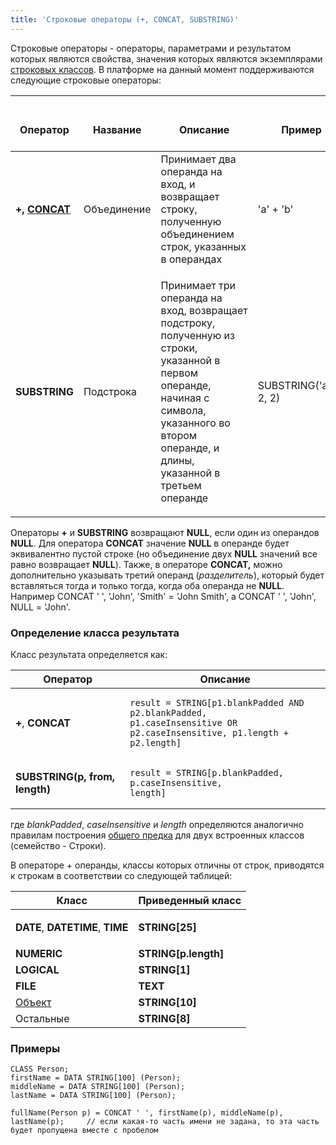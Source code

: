 ```yaml
---
title: 'Строковые операторы (+, CONCAT, SUBSTRING)'
---
```


Строковые операторы - операторы, параметрами и результатом которых являются свойства, значения которых являются экземплярами [строковых классов](Built-in_classes.md). В платформе на данный момент поддерживаются следующие строковые операторы:

|<div><br/><div><br/>Оператор<br/></div><br/></div>|<div><br/><div><br/>Название<br/></div><br/></div>|<div><br/><div><br/>Описание<br/></div><br/></div>|<div><br/><div><br/>Пример<br/></div><br/></div>|<div><br/><div><br/>Результат<br/></div><br/></div>|
|---|---|---|---|---|
|<strong>+, <strong>[CONCAT](CONCAT_operator.md)</strong></strong>|Объединение|Принимает два операнда на вход, и возвращает строку, полученную объединением строк, указанных в операндах|'a' + 'b'|'ab'|
|<strong>SUBSTRING</strong>|Подстрока|<p>Принимает три операнда на вход, возвращает подстроку, полученную из строки, указанной в первом операнде, начиная с символа, указанного во втором операнде, и длины, указанной в третьем операнде</p>|SUBSTRING('abc', 2, 2)|'bc'|

Операторы **+** и **SUBSTRING** возвращают **NULL**, если один из операндов **NULL**. Для оператора **CONCAT** значение **NULL** в операнде будет эквивалентно пустой строке (но объединение двух **NULL** значений все равно возвращает **NULL**). Также, в операторе **CONCAT,** можно дополнительно указывать третий операнд (*разделитель*), который будет вставляться тогда и только тогда, когда оба операнда не **NULL**. Например CONCAT ' ', 'John', 'Smith' = 'John Smith', а CONCAT ' ', 'John', NULL = 'John'.

### Определение класса результата

Класс результата определяется как:

|Оператор|Описание|
|---|---|
|<strong>+</strong>, <strong>CONCAT</strong>|<pre><code>result = STRING[p1.blankPadded AND p2.blankPadded, p1.caseInsensitive OR p2.caseInsensitive, p1.length + p2.length]</code></pre>|
|<strong>SUBSTRING(p, from, length)</strong>|<pre><code>result = STRING[p.blankPadded, p.caseInsensitive, length]</code></pre>|

где *blankPadded*, *caseInsensitive* и *length* определяются аналогично правилам построения [общего предка](Built-in_classes.md#commonparentclass) для двух встроенных классов (семейство - Строки).

В операторе + операнды, классы которых отличны от строк, приводятся к строкам в соответствии со следующей таблицей:

|Класс|Приведенный класс|
|---|---|
|<p><strong>DATE</strong>, <strong>DATETIME</strong>, <strong>TIME</strong></p>|<strong>STRING[25]</strong>|
|<strong>NUMERIC</strong>|<strong>STRING[p.length]</strong>|
|<strong>LOGICAL</strong>|<strong>STRING[1]</strong>|
|<strong>FILE</strong>|<strong>TEXT</strong>|
|[Объект](User_classes.md)|<strong>STRING[10]</strong>|
|Остальные|<strong>STRING[8]</strong>|

### Примеры


```lsf
CLASS Person;
firstName = DATA STRING[100] (Person);
middleName = DATA STRING[100] (Person);
lastName = DATA STRING[100] (Person);

fullName(Person p) = CONCAT ' ', firstName(p), middleName(p), lastName(p);     // если какая-то часть имени не задана, то эта часть будет пропущена вместе с пробелом
```
